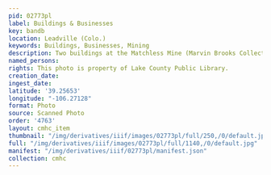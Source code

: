 ```yaml
---
pid: 02773pl
label: Buildings & Businesses
key: bandb
location: Leadville (Colo.)
keywords: Buildings, Businesses, Mining
description: Two buildings at the Matchless Mine (Marvin Brooks Collection)
named_persons: 
rights: This photo is property of Lake County Public Library.
creation_date: 
ingest_date: 
latitude: '39.25653'
longitude: "-106.27128"
format: Photo
source: Scanned Photo
order: '4763'
layout: cmhc_item
thumbnail: "/img/derivatives/iiif/images/02773pl/full/250,/0/default.jpg"
full: "/img/derivatives/iiif/images/02773pl/full/1140,/0/default.jpg"
manifest: "/img/derivatives/iiif/02773pl/manifest.json"
collection: cmhc
---
```

